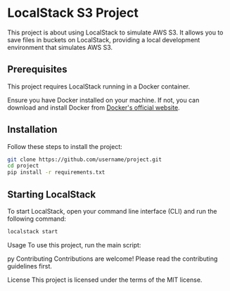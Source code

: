 # LocalStack S3 Project

This project is about using LocalStack to simulate AWS S3. It allows you to save files in buckets on LocalStack, providing a local development environment that simulates AWS S3. 

## Prerequisites

This project requires LocalStack running in a Docker container.

Ensure you have Docker installed on your machine. If not, you can download and install Docker from [Docker's official website](https://www.docker.com/products/docker-desktop).


## Installation

Follow these steps to install the project:

```bash
git clone https://github.com/username/project.git
cd project
pip install -r requirements.txt
```

## Starting LocalStack

To start LocalStack, open your command line interface (CLI) and run the following command:

```bash
localstack start
``````


Usage
To use this project, run the main script:

py
Contributing
Contributions are welcome! Please read the contributing guidelines first.

License
This project is licensed under the terms of the MIT license.